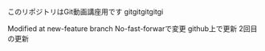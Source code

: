 
このリポジトリはGit動画講座用です
gitgitgitgitgi

Modified at new-feature branch
No-fast-forwarで変更
github上で更新 2回目の更新
